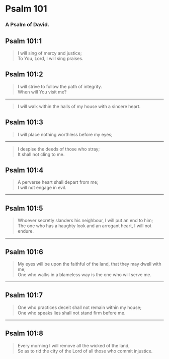# Psalm 101

### A Psalm of David.

## Psalm 101:1

> I will sing of mercy and justice;  
> To You, Lord, I will sing praises.

## Psalm 101:2

> I will strive to follow the path of integrity.  
> When will You visit me?

---

> I will walk within the halls of my house with a sincere heart.

## Psalm 101:3

> I will place nothing worthless before my eyes;

---

> I despise the deeds of those who stray;  
> It shall not cling to me.

## Psalm 101:4

> A perverse heart shall depart from me;  
> I will not engage in evil.

---

## Psalm 101:5

> Whoever secretly slanders his neighbour, I will put an end to him;  
> The one who has a haughty look and an arrogant heart, I will not endure.

---

## Psalm 101:6

> My eyes will be upon the faithful of the land, that they may dwell with me;  
> One who walks in a blameless way is the one who will serve me.

---

## Psalm 101:7

> One who practices deceit shall not remain within my house;  
> One who speaks lies shall not stand firm before me.

---

## Psalm 101:8

> Every morning I will remove all the wicked of the land,  
> So as to rid the city of the Lord of all those who commit injustice.
